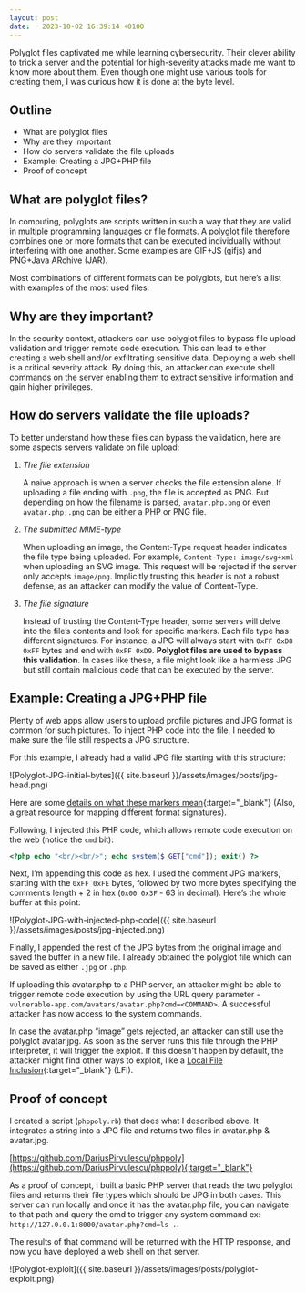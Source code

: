 ```yaml
---
layout: post
date:   2023-10-02 16:39:14 +0100
---
```


Polyglot files captivated me while learning cybersecurity. Their clever ability to trick a server and the potential for high-severity attacks made me want to know more about them. Even though one might use various tools for creating them, I was curious how it is done at the byte level.

## Outline

- What are polyglot files
- Why are they important
- How do servers validate the file uploads
- Example: Creating a JPG+PHP file
- Proof of concept

## What are polyglot files?

In computing, polyglots are scripts written in such a way that they are valid in multiple programming languages or file formats. A polyglot file therefore combines one or more formats that can be executed individually without interfering with one another. Some examples are GIF+JS (gifjs) and PNG+Java ARchive (JAR).

Most combinations of different formats can be polyglots, but here’s a list with examples of the most used files.

## Why are they important?

In the security context, attackers can use polyglot files to bypass file upload validation and trigger remote code execution. This can lead to either creating a web shell and/or exfiltrating sensitive data. Deploying a web shell is a critical severity attack. By doing this, an attacker can execute shell commands on the server enabling them to extract sensitive information and gain higher privileges.

## How do servers validate the file uploads?

To better understand how these files can bypass the validation, here are some aspects servers validate on file upload:

1. *The file extension*

    A naive approach is when a server checks the file extension alone. If uploading a file ending with `.png`, the file is accepted as PNG. But depending on how the filename is parsed, `avatar.php.png` or even `avatar.php;.png` can be either a PHP or PNG file.

2. *The submitted MIME-type*

    When uploading an image, the Content-Type request header indicates the file type being uploaded. For example, `Content-Type: image/svg+xml` when uploading an SVG image. This request will be rejected if the server only accepts `image/png`. Implicitly trusting this header is not a robust defense, as an attacker can modify the value of Content-Type.

3. *The file signature*

    Instead of trusting the Content-Type header, some servers will delve into the file’s contents and look for specific markers. Each file type has different signatures. For instance, a JPG will always start with `0xFF 0xD8 0xFF` bytes and end with `0xFF 0xD9`. **Polyglot files are used to bypass this validation**. In cases like these, a file might look like a harmless JPG but still contain malicious code that can be executed by the server.

## Example: Creating a JPG+PHP file

Plenty of web apps allow users to upload profile pictures and JPG format is common for such pictures. To inject PHP code into the file, I needed to make sure the file still respects a JPG structure.

For this example, I already had a valid JPG file starting with this structure:

![Polyglot-JPG-initial-bytes]({{ site.baseurl }}/assets/images/posts/jpg-head.png)

Here are some [details on what these markers mean](https://github.com/corkami/formats/blob/master/image/jpeg.md#diagrams){:target="_blank"} (Also, a great resource for mapping different format signatures).

Following, I injected this PHP code, which allows remote code execution on the web (notice the `cmd` bit):

```php
<?php echo "<br/><br/>"; echo system($_GET["cmd"]); exit() ?>
```

Next, I’m appending this code as hex. I used the comment JPG markers, starting with the `0xFF 0xFE` bytes, followed by two more bytes specifying the comment’s length + 2 in hex (`0x00 0x3F` - 63 in decimal). Here’s the whole buffer at this point:

![Polyglot-JPG-with-injected-php-code]({{ site.baseurl }}/assets/images/posts/jpg-injected.png)

Finally, I appended the rest of the JPG bytes from the original image and saved the buffer in a new file. I already obtained the polyglot file which can be saved as either `.jpg` or `.php`.

If uploading this avatar.php to a PHP server, an attacker might be able to trigger remote code execution by using the URL query parameter - `vulnerable-app.com/avatars/avatar.php?cmd=<COMMAND>`. A successful attacker has now access to the system commands.

In case the avatar.php “image” gets rejected, an attacker can still use the polyglot avatar.jpg. As soon as the server runs this file through the PHP interpreter, it will trigger the exploit. If this doesn't happen by default, the attacker might find other ways to exploit, like a [Local File Inclusion](https://sushant747.gitbooks.io/total-oscp-guide/content/local_file_inclusion.html){:target="_blank"} (LFI).

## Proof of concept

I created a script (`phppoly.rb`) that does what I described above. It integrates a string into a JPG file and returns two files in avatar.php & avatar.jpg.

[https://github.com/DariusPirvulescu/phppoly](https://github.com/DariusPirvulescu/phppoly){:target="_blank"}

As a proof of concept, I built a basic PHP server that reads the two polyglot files and returns their file types which should be JPG in both cases. This server can run locally and once it has the avatar.php file, you can navigate to that path and query the cmd to trigger any system command ex: `http://127.0.0.1:8000/avatar.php?cmd=ls .`.

The results of that command will be returned with the HTTP response, and now you have deployed a web shell on that server.

![Polyglot-exploit]({{ site.baseurl }}/assets/images/posts/polyglot-exploit.png)
